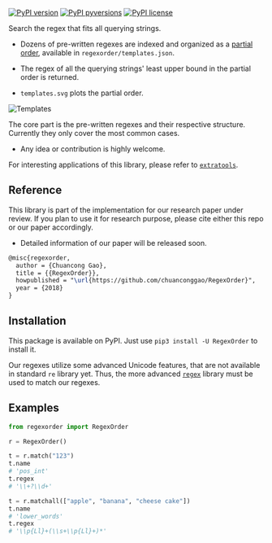 [![PyPI version](https://img.shields.io/pypi/v/RegexOrder.svg)](https://pypi.python.org/pypi/RegexOrder/)
[![PyPI pyversions](https://img.shields.io/pypi/pyversions/RegexOrder.svg)](https://pypi.python.org/pypi/RegexOrder/)
[![PyPI license](https://img.shields.io/pypi/l/RegexOrder.svg)](https://pypi.python.org/pypi/RegexOrder/)

Search the regex that fits all querying strings.

- Dozens of pre-written regexes are indexed and organized as a [partial order](https://en.wikipedia.org/wiki/Partially_ordered_set), available in `regexorder/templates.json`.

- The regex of all the querying strings' least upper bound in the partial order is returned.

- `templates.svg` plots the partial order.

![Templates](https://raw.githubusercontent.com/chuanconggao/RegexOrder/master/templates.svg?sanitize=true)

The core part is the pre-written regexes and their respective structure. Currently they only cover the most common cases.

- Any idea or contribution is highly welcome.

For interesting applications of this library, please refer to [`extratools`](https://www.chuancong.site/extratools/functions/tabletools/schema/).

## Reference

This library is part of the implementation for our research paper under review. If you plan to use it for research purpose, please cite either this repo  or our paper accordingly.

- Detailed information of our paper will be released soon.

``` tex
@misc{regexorder,
  author = {Chuancong Gao},
  title = {{RegexOrder}},
  howpublished = "\url{https://github.com/chuanconggao/RegexOrder}",
  year = {2018}
}
```

## Installation

This package is available on PyPI. Just use `pip3 install -U RegexOrder` to install it.

Our regexes utilize some advanced Unicode features, that are not available in standard `re` library yet. Thus, the more advanced [`regex`](https://pypi.org/project/regex/) library must be used to match our regexes.

## Examples

``` python
from regexorder import RegexOrder

r = RegexOrder()

t = r.match("123")
t.name
# 'pos_int'
t.regex
# '\\+?\\d+'

t = r.matchall(["apple", "banana", "cheese cake"])
t.name
# 'lower_words'
t.regex
# '\\p{Ll}+(\\s+\\p{Ll}+)*'
```
